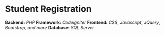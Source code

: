 # Student Registration

__Backend:__ _PHP_
__Framework:__ _Codeigniter_
__Frontend:__ _CSS_, _Javascript_, _JQuery_, _Bootstrap_, _and more_
__Database:__ _SQL Server_

